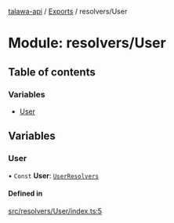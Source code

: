 [talawa-api](../README.md) / [Exports](../modules.md) / resolvers/User

# Module: resolvers/User

## Table of contents

### Variables

- [User](resolvers_User.md#user)

## Variables

### User

• `Const` **User**: [`UserResolvers`](types_generatedGraphQLTypes.md#userresolvers)

#### Defined in

[src/resolvers/User/index.ts:5](https://github.com/PalisadoesFoundation/talawa-api/blob/3eeb2af/src/resolvers/User/index.ts#L5)
